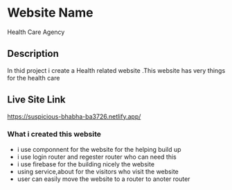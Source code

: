 # Website Name

Health Care Agency

## Description

In thid project i create a Health related website .This website has very things for the health care

## Live Site Link
https://suspicious-bhabha-ba3726.netlify.app/

### What i created this website

- i use componnent for the website for the helping build up
- i use login router and regester router who can need this
- i use firebase for the building nicely the website
- using service,about for the visitors who visit the website
- user can easily move the website to a router to anoter router